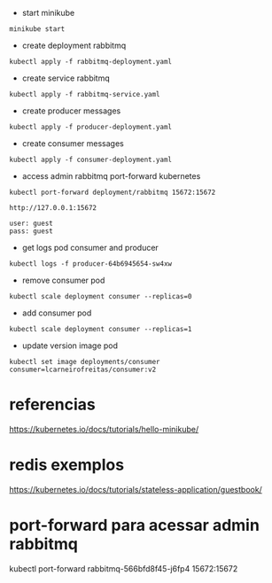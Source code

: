 
- start minikube

```
minikube start
```

- create deployment rabbitmq
```
kubectl apply -f rabbitmq-deployment.yaml
```

- create service rabbitmq
```
kubectl apply -f rabbitmq-service.yaml
```

- create producer messages
```
kubectl apply -f producer-deployment.yaml
```

- create consumer messages
```
kubectl apply -f consumer-deployment.yaml
```

- access admin rabbitmq port-forward kubernetes
```
kubectl port-forward deployment/rabbitmq 15672:15672

http://127.0.0.1:15672

user: guest
pass: guest
```

- get logs pod consumer and producer
```
kubectl logs -f producer-64b6945654-sw4xw
```

- remove consumer pod
```
kubectl scale deployment consumer --replicas=0
```

- add consumer pod
```
kubectl scale deployment consumer --replicas=1
```

- update version image pod
```
kubectl set image deployments/consumer consumer=lcarneirofreitas/consumer:v2
```





# referencias
https://kubernetes.io/docs/tutorials/hello-minikube/

# redis exemplos
https://kubernetes.io/docs/tutorials/stateless-application/guestbook/

# port-forward para acessar admin rabbitmq
kubectl port-forward rabbitmq-566bfd8f45-j6fp4 15672:15672


